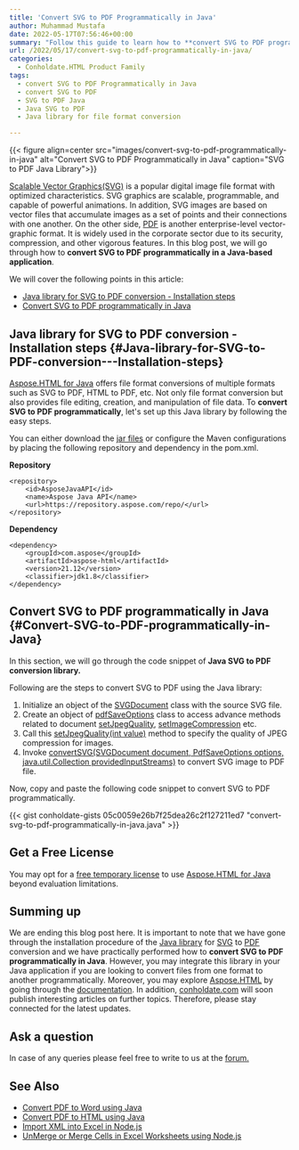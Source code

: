 ```yaml
---
title: 'Convert SVG to PDF Programmatically in Java'
author: Muhammad Mustafa
date: 2022-05-17T07:56:46+00:00
summary: "Follow this guide to learn how to **convert SVG to PDF programmatically in Java**. This java library is easy and offers robust file format conversion methods."
url: /2022/05/17/convert-svg-to-pdf-programmatically-in-java/
categories:
  - Conholdate.HTML Product Family
tags:
  - convert SVG to PDF Programmatically in Java
  - convert SVG to PDF
  - SVG to PDF Java
  - Java SVG to PDF
  - Java library for file format conversion

---
```



{{< figure align=center src="images/convert-svg-to-pdf-programmatically-in-java" alt="Convert SVG to PDF Programmatically in Java" caption="SVG to PDF Java Library">}}

[Scalable Vector Graphics(SVG)][1] is a popular digital image file format with optimized characteristics. SVG graphics are scalable, programmable, and capable of powerful animations. In addition, SVG images are based on vector files that accumulate images as a set of points and their connections with one another. On the other side, [PDF][2] is another enterprise-level vector-graphic format. It is widely used in the corporate sector due to its security, compression, and other vigorous features. In this blog post, we will go through how to **convert SVG to PDF programmatically in a Java-based application**.

We will cover the following points in this article:


  * [Java library for SVG to PDF conversion - Installation steps][3]
  * [Convert SVG to PDF programmatically in Java][4]

## Java library for SVG to PDF conversion - Installation steps {#Java-library-for-SVG-to-PDF-conversion---Installation-steps}

[Aspose.HTML for Java][5] offers file format conversions of multiple formats such as SVG to PDF, HTML to PDF, etc. Not only file format conversion but also provides file editing, creation, and manipulation of file data. To **convert SVG to PDF programmatically**, let's set up this Java library by following the easy steps.

You can either download the [jar files][6] or configure the Maven configurations by placing the following repository and dependency in the pom.xml.

**Repository**
```
<repository>
    <id>AsposeJavaAPI</id>
    <name>Aspose Java API</name>
    <url>https://repository.aspose.com/repo/</url>
</repository>
```

**Dependency**

```
<dependency>
    <groupId>com.aspose</groupId>
    <artifactId>aspose-html</artifactId>
    <version>21.12</version>
    <classifier>jdk1.8</classifier>
</dependency>
```


## Convert SVG to PDF programmatically in Java {#Convert-SVG-to-PDF-programmatically-in-Java}

In this section, we will go through the code snippet of **Java SVG to PDF conversion library.**

Following are the steps to convert SVG to PDF using the Java library:

  1. Initialize an object of the [SVGDocument][7] class with the source SVG file.
  2. Create an object of [pdfSaveOptions][8] class to access advance methods related to document [setJpegQuality][9], [setImageCompression][10] etc.
  3. Call this [setJpegQuality(int value)][9] method to specify the quality of JPEG compression for images.
  4. Invoke [convertSVG(SVGDocument document, PdfSaveOptions options, java.util.Collection providedInputStreams)][11] to convert SVG image to PDF file.

Now, copy and paste the following code snippet to convert SVG to PDF programmatically.

{{< gist conholdate-gists 05c0059e26b7f25dea26c2f127211ed7 "convert-svg-to-pdf-programmatically-in-java.java" >}}

## Get a Free License

You may opt for a [free temporary license][12] to use [Aspose.HTML for Java][13] beyond evaluation limitations.

## Summing up

We are ending this blog post here. It is important to note that we have gone through the installation procedure of the [Java library][14] for [SVG][1] to [PDF][2] conversion and we have practically performed how to **convert SVG to PDF programmatically in Java**. However, you may integrate this library in your Java application if you are looking to convert files from one format to another programmatically. Moreover, you may explore [Aspose.HTML][16] by going through the [documentation][15]. In addition, [conholdate.com][17] will soon publish interesting articles on further topics. Therefore, please stay connected for the latest updates.

## Ask a question

In case of any queries please feel free to write to us at the [forum.][18]

## See Also

  * [Convert PDF to Word using Java][18]
  * [Convert PDF to HTML using Java][19]
  * [Import XML into Excel in Node.js][20]
  * [UnMerge or Merge Cells in Excel Worksheets using Node.js][21]

 [1]: https://docs.fileformat.com/page-description-language/svg/
 [2]: https://docs.fileformat.com/pdf/
 [3]: #Java-library-for-SVG-to-PDF-conversion---Installation-steps
 [4]: #Convert-SVG-to-PDF-programmatically-in-Java
 [5]: https://downloads.aspose.com/html/java
 [6]: https://downloads.aspose.com/html/java
 [7]: https://apireference.aspose.com/html/java/com.aspose.html.dom.svg/SVGDocument
 [8]: https://apireference.aspose.com/html/java/com.aspose.html.rendering.pdf/PdfRenderingOptions#setJpegQuality-int-
 [9]: https://apireference.aspose.com/html/java/com.aspose.html.rendering.pdf/PdfRenderingOptions#setJpegQuality-int-
 [10]: https://apireference.aspose.com/html/java/com.aspose.html.rendering.pdf/PdfRenderingOptions#setImageCompression-int-
 [11]: https://apireference.aspose.com/html/java/com.aspose.html.converters/Converter#convertSVG-com.aspose.dom.svg.SVGDocument-com.aspose.saving.PdfSaveOptions-java.util.Collection-
 [12]: https://purchase.conholdate.com/temporary-license
 [13]: https://products.aspose.com/html/
 [14]: https://apireference.aspose.com/html/java
 [15]: https://docs.aspose.com/html/java/
 [16]: https://products.aspose.com/html/
 [17]: https://www.conholdate.com/
 [18]: https://blog.conholdate.com/2022/05/10/unmerge-or-merge-cells-in-excel-worksheets-using-nodejs/
 [19]: https://blog.conholdate.com/2022/02/19/convert-pdf-to-html-using-java/
 [20]: https://blog.conholdate.com/2022/04/25/import-xml-into-excel-in-nodejs/
 [21]: https://blog.conholdate.com/2022/05/10/unmerge-or-merge-cells-in-excel-worksheets-using-nodejs/
